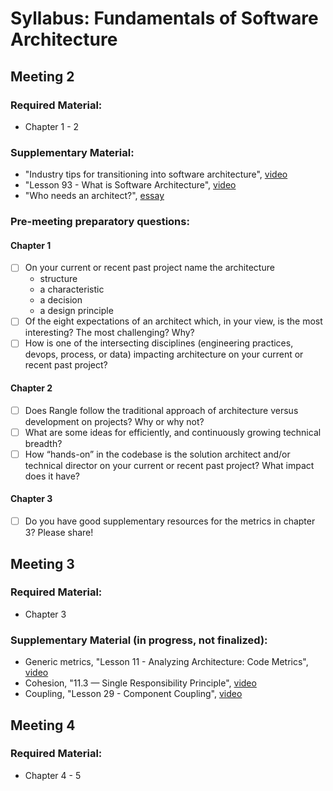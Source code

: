 # Syllabus: Fundamentals of Software Architecture

## Meeting 2

### Required Material:

- Chapter 1 - 2

### Supplementary Material:

- "Industry tips for transitioning into software architecture", [video](https://www.youtube.com/watch?v=JV8HNsFWHD4)
- "Lesson 93 - What is Software Architecture", [video](https://www.youtube.com/watch?v=U6rfJjd8714&feature=emb_logo)
- "Who needs an architect?", [essay](https://martinfowler.com/ieeeSoftware/whoNeedsArchitect.pdf)

### Pre-meeting preparatory questions:
#### Chapter 1
- [ ] On your current or recent past project name the architecture
  - structure
  - a characteristic
  - a decision
  - a design principle
- [ ] Of the eight expectations of an architect which, in your view, is the most interesting? The most challenging? Why?
- [ ] How is one of the intersecting disciplines (engineering practices, devops, process, or data) impacting architecture on your current or recent past project?

#### Chapter 2
- [ ] Does Rangle follow the traditional approach of architecture versus development on projects? Why or why not?
- [ ] What are some ideas for efficiently, and continuously growing technical breadth?
- [ ] How “hands-on” in the codebase is the solution architect and/or technical director on your current or recent past project? What impact does it have?

#### Chapter 3
- [ ] Do you have good supplementary resources for the metrics in chapter 3? Please share!

## Meeting 3

### Required Material:

- Chapter 3

### Supplementary Material (in progress, not finalized):

- Generic metrics, "Lesson 11 - Analyzing Architecture: Code Metrics", [video](https://www.youtube.com/watch?v=pELKNy8B5Nw)
- Cohesion, "11.3 — Single Responsibility Principle", [video](https://www.youtube.com/watch?v=T44l5pmdHSM)
- Coupling, "Lesson 29 - Component Coupling", [video](https://www.youtube.com/watch?v=lUrgx6UIsWk)

## Meeting 4

### Required Material:

- Chapter 4 - 5

